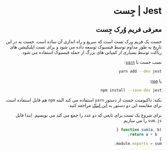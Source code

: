 <div dir="rtl">

# Jest | جِست
##  معرفی فریم وُرک جِست 
  <p>
جست یک فریم ورک تست است که سریع و راه اندازی آن ساده است. جست به در این تاریخ به طور مداوم توسط فیسبوک توسعه داده می شود و برای تست اپلیکیشن های ریأکت توسط بسیاری از کمپانی های بزرگ از جمله فیسبوک استفاده می شود.
  </p>
</div>


<div dir="rtl">

نسب جست با [`yarn`](https://yarnpkg.com/en/package/jest):

```bash
yarn add --dev jest
```

یا [`npm`](https://www.npmjs.com/package/jest):

```bash
npm install --save-dev jest
```
نکته: داکیومنت جست از دستور `yarn` استفاده می&nbsp;کند البته `npm` هم قابل استفاده است. برای مقایسه این دو دستور به [این لینک](https://yarnpkg.com/en/docs/migrating-from-npm#toc-cli-commands-comparison) مراجعه کنید.

برای شروع یک تست برای تابعی که دو عدد را جمع می&nbsp;کند می&nbsp;نویسیم. ابتدا فایل `sum.js` را می&nbsp;سازیم
```javascript
function sum(a, b) {
  return a + b;
}
module.exports = sum;
```
</div>
